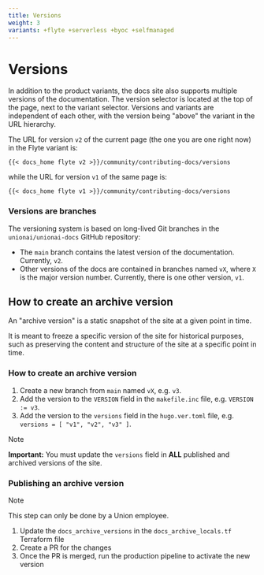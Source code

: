 ```yaml
---
title: Versions
weight: 3
variants: +flyte +serverless +byoc +selfmanaged
---
```


# Versions

In addition to the product variants, the docs site also supports multiple versions of the documentation.
The version selector is located at the top of the page, next to the variant selector.
Versions and variants are independent of each other, with the version being "above" the variant in the URL hierarchy.

The URL for version `v2` of the current page (the one you are one right now) in the Flyte variant is:

`{{< docs_home flyte v2 >}}/community/contributing-docs/versions`

while the URL for version `v1` of the same page is:

`{{< docs_home flyte v1 >}}/community/contributing-docs/versions`

### Versions are branches

The versioning system is based on long-lived Git branches in the `unionai/unionai-docs` GitHub repository:

- The `main` branch contains the latest version of the documentation. Currently, `v2`.
- Other versions of the docs are contained in branches named `vX`, where `X` is the major version number. Currently, there is one other version, `v1`.

## How to create an archive version

An "archive version" is a static snapshot of the site at a given point in time.

It is meant to freeze a specific version of the site for historical purposes,
such as preserving the content and structure of the site at a specific point in time.

### How to create an archive version

1. Create a new branch from `main` named `vX`, e.g. `v3`.
2. Add the version to the `VERSION` field in the `makefile.inc` file, e.g. `VERSION := v3`.
3. Add the version to the `versions` field in the `hugo.ver.toml` file, e.g. `versions = [ "v1", "v2", "v3" ]`.

> [!NOTE]
> **Important:** You must update the `versions` field in **ALL** published and archived versions of the site.

### Publishing an archive version

> [!NOTE]
> This step can only be done by a Union employee.

1. Update the `docs_archive_versions` in the `docs_archive_locals.tf` Terraform file
2. Create a PR for the changes
3. Once the PR is merged, run the production pipeline to activate the new version